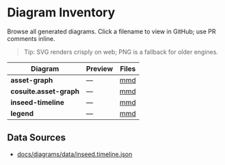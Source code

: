 ﻿# Diagram Inventory

Browse all generated diagrams. Click a filename to view in GitHub; use PR comments inline.

> Tip: SVG renders crisply on web; PNG is a fallback for older engines.

| Diagram | Preview | Files |
|---|---|---|
| **asset-graph** | — | [mmd](/docs/diagrams/render/asset-graph.mmd) |
| **cosuite.asset-graph** | — | [mmd](/docs/diagrams/render/cosuite.asset-graph.mmd) |
| **inseed-timeline** | — | [mmd](/docs/diagrams/render/inseed-timeline.mmd) |
| **legend** | — | [mmd](/docs/diagrams/render/legend.mmd) |

## Data Sources
- [docs/diagrams/data/inseed.timeline.json](/docs/diagrams/data/inseed.timeline.json)
